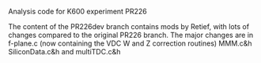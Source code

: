Analysis code for K600 experiment PR226

The content of the PR226dev branch contains mods by Retief, with
lots of changes compared to the original PR226 branch. 
The major changes are in f-plane.c (now containing the VDC W and Z correction routines)
MMM.c&h  SiliconData.c&h and multiTDC.c&h


